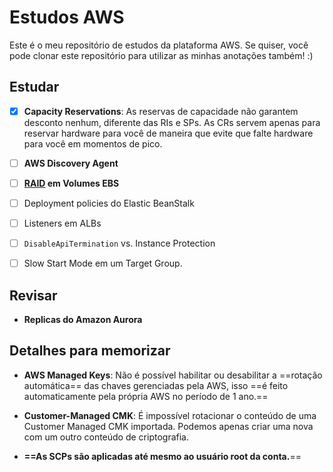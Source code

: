 # Estudos AWS
Este é o meu repositório de estudos da plataforma AWS. Se quiser, você pode clonar este repositório para utilizar as minhas anotações também! :)


## Estudar
- [x] **Capacity Reservations**: As reservas de capacidade não garantem desconto nenhum, diferente das RIs e SPs. As CRs servem apenas para reservar hardware para você de maneira que evite que falte hardware para você em momentos de pico.

- [ ] **AWS Discovery Agent**

- [ ] **[RAID](https://docs.aws.amazon.com/pt_br/ebs/latest/userguide/raid-config.html) em Volumes EBS**

- [ ] Deployment policies do Elastic BeanStalk

- [ ] Listeners em ALBs

- [ ] `DisableApiTermination` vs. Instance Protection

- [ ] Slow Start Mode em um Target Group.

## Revisar
- **Replicas do Amazon Aurora**

## Detalhes para memorizar


- **AWS Managed Keys**: Não é possível habilitar ou desabilitar a ==rotação automática== das chaves gerenciadas pela AWS, isso ==é feito automaticamente pela própria AWS no período de 1 ano.==

- **Customer-Managed CMK**: É impossível rotacionar o conteúdo de uma Customer Managed CMK importada. Podemos apenas criar uma nova com um outro conteúdo de criptografia.

- **==As SCPs são aplicadas até mesmo ao usuário root da conta.**==